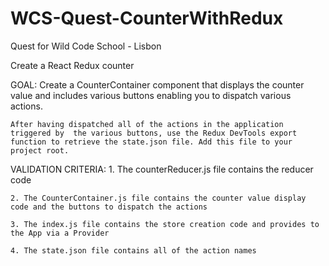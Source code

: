 # WCS-Quest-CounterWithRedux

Quest for Wild Code School - Lisbon

Create a React Redux counter

GOAL:
    Create a CounterContainer component that displays the counter value and includes various buttons enabling you to dispatch various actions.

    After having dispatched all of the actions in the application triggered by  the various buttons, use the Redux DevTools export function to retrieve the state.json file. Add this file to your project root.

VALIDATION CRITERIA:
    1. The counterReducer.js file contains the reducer code

    2. The CounterContainer.js file contains the counter value display code and the buttons to dispatch the actions

    3. The index.js file contains the store creation code and provides to the App via a Provider

    4. The state.json file contains all of the action names